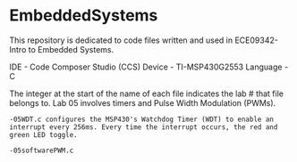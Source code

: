 # EmbeddedSystems
This repository is dedicated to code files written and used in ECE09342-Intro to Embedded Systems.

IDE - Code Composer Studio (CCS)
Device - TI-MSP430G2553
Language - C

The integer at the start of the name of each file indicates the lab # that file belongs to.
Lab 05 involves timers and Pulse Width Modulation (PWMs). 

    -05WDT.c configures the MSP430's Watchdog Timer (WDT) to enable an interrupt every 256ms. Every time the interrupt occurs, the red and green LED toggle.
    
    -05softwarePWM.c
